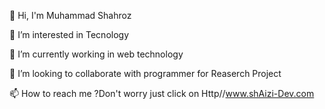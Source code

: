 👋 Hi, I'm Muhammad Shahroz

👀 I’m interested in Tecnology

🌱 I’m currently working in web technology

💞️ I’m looking to collaborate with programmer for Reaserch Project

📫 How to reach me ?Don't worry just click on Http//www.shAizi-Dev.com
